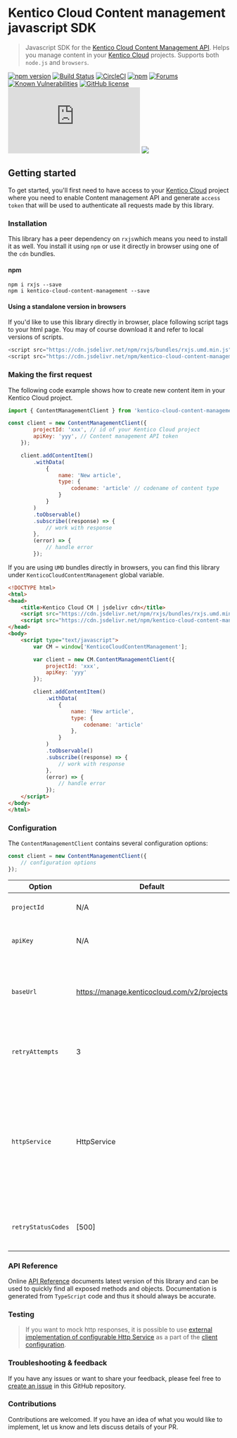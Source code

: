 # Kentico Cloud Content management javascript SDK

> Javascript SDK for the [Kentico Cloud Content Management API](https://developer.kenticocloud.com/v1/reference#content-management-api-v2). Helps you manage content in your [Kentico Cloud](https://kenticocloud.com/) projects. Supports both `node.js` and `browsers`.

[![npm version](https://badge.fury.io/js/kentico-cloud-content-management.svg)](https://www.npmjs.com/package/kentico-cloud-content-management)
[![Build Status](https://api.travis-ci.com/Kentico/kentico-cloud-js.svg?branch=master)](https://travis-ci.com/Kentico/kentico-cloud-js)
[![CircleCI](https://circleci.com/gh/Kentico/kentico-cloud-js/tree/master.svg?style=svg)](https://circleci.com/gh/Kentico/kentico-cloud-js/tree/master)
[![npm](https://img.shields.io/npm/dt/kentico-cloud-content-management.svg)](https://www.npmjs.com/package/kentico-cloud-delivery)
[![Forums](https://img.shields.io/badge/chat-on%20forums-orange.svg)](https://forums.kenticocloud.com)
[![Known Vulnerabilities](https://snyk.io/test/github/Kentico/kentico-cloud-js/badge.svg)](https://snyk.io/test/github/kentico/kentico-cloud-js)
[![GitHub license](https://img.shields.io/github/license/Kentico/kentico-cloud-js.svg)](https://github.com/Kentico/kentico-cloud-js)
![Gzip bundle](https://img.badgesize.io/https://cdn.jsdelivr.net/npm/kentico-cloud-content-management/_bundles/kentico-cloud-cm-sdk.umd.min.js?compression=gzip)
[![](https://data.jsdelivr.com/v1/package/npm/kentico-cloud-content-management/badge)](https://www.jsdelivr.com/package/npm/kentico-cloud-content-management)


## Getting started

To get started, you'll first need to have access to your [Kentico Cloud](https://kenticocloud.com/) project where you need to enable Content management API and generate `access token` that will be used to authenticate all requests made by this library.

### Installation

This library has a peer dependency on `rxjs`which means you need to install it as well. You install it using `npm` or use it directly in browser using one of the `cdn` bundles. 

#### npm

```
npm i rxjs --save
npm i kentico-cloud-content-management --save
```

#### Using a standalone version in browsers

If you'd like to use this library directly in browser, place following script tags to your html page. You may of course download it and refer to local versions of scripts.

```javascript
<script src="https://cdn.jsdelivr.net/npm/rxjs/bundles/rxjs.umd.min.js"></script>
<script src="https://cdn.jsdelivr.net/npm/kentico-cloud-content-management/_bundles/kentico-cloud-cm-sdk.umd.min.js"></script>
```

### Making the first request

The following code example shows how to create new content item in your Kentico Cloud project.

```javascript
import { ContentManagementClient } from 'kentico-cloud-content-management';

const client = new ContentManagementClient({
        projectId: 'xxx', // id of your Kentico Cloud project
        apiKey: 'yyy', // Content management API token
    });

    client.addContentItem()
        .withData(
            {
                name: 'New article',
                type: {
                    codename: 'article' // codename of content type
                }
            }
        )
        .toObservable()
        .subscribe((response) => {
            // work with response
        },
        (error) => {
            // handle error
        });
```

If you are using `UMD` bundles directly in browsers, you can find this library under `KenticoCloudContentManagement` global variable. 

```html
<!DOCTYPE html>
<html>
<head>
	<title>Kentico Cloud CM | jsdelivr cdn</title>
    <script src="https://cdn.jsdelivr.net/npm/rxjs/bundles/rxjs.umd.min.js"></script>
    <script src="https://cdn.jsdelivr.net/npm/kentico-cloud-content-management/_bundles/kentico-cloud-cm-sdk.umd.min.js"></script>
</head>
<body>
    <script type="text/javascript">
        var CM = window['KenticoCloudContentManagement'];

		var client = new CM.ContentManagementClient({
			projectId: 'xxx',
			apiKey: 'yyy'
		});

		client.addContentItem()
            .withData(
                {
                    name: 'New article',
                    type: {
                        codename: 'article'
                    },
                }
            )
            .toObservable()
            .subscribe((response) => {
                // work with response
            },
            (error) => {
                // handle error
            });
	</script>
</body>
</html>
```

### Configuration

The `ContentManagementClient` contains several configuration options:

```javascript
const client = new ContentManagementClient({
    // configuration options
});
```

| Option  | Default | Description |
| ------------- | ------------- | ------------- |
| `projectId` | N/A | **Required** - Id of your Kentico Cloud project  |
| `apiKey` | N/A  | **Required** - Content management API Token  |
| `baseUrl` | https://manage.kenticocloud.com/v2/projects  | Base URL of REST api. Can be useful if you are using custom proxy or for testing purposes |
| `retryAttempts` | 3 |  Number of retry attempts when error occures. To disable set the value to 0. |
| `httpService` | HttpService  | Used to inject implementation of `IHttpService` used to make HTTP request across network. Can also be useful for testing purposes by returning specified responses. |
| `retryStatusCodes` | [500] | Array of request status codes that should be retried. |

### API Reference

Online [API Reference](https://kentico.github.io/kentico-cloud-js/content-management) documents latest version of this library and can be used to quickly find all exposed methods and objects. Documentation is generated from `TypeScript` code and thus it should always be accurate.

### Testing

> If you want to mock http responses, it is possible to use [external implementation of configurable Http Service](../core/README.md#testing) as a part of the [client configuration](#configuration).

### Troubleshooting & feedback

If you have any issues or want to share your feedback, please feel free to [create an issue](https://github.com/Kentico/kentico-cloud-js/issues/new/choose) in this GitHub repository.

### Contributions

Contributions are welcomed. If you have an idea of what you would like to implement, let us know and lets discuss details of your PR.
